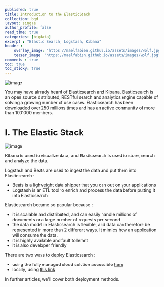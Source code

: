 ```yaml
---
published: true
title: Introduction to the ElasticStack
collection: bgd
layout: single
author_profile: false
read_time: true
categories: [bigdata]
excerpt : "Elastic Search, Logstash, Kibana"
header :
    overlay_image: "https://maelfabien.github.io/assets/images/wolf.jpg"
    teaser_image: "https://maelfabien.github.io/assets/images/wolf.jpg"
comments : true
toc: true
toc_sticky: true
---
```


![image](https://maelfabien.github.io/assets/images/els.png)

You may have already heard of Elasticsearch and Kibana. Elasticsearch is an open source distributed, RESTful search and analytics engine capable of solving a growing number of use cases. Elasticsearch has been downloaded over 250 millions times and has an active community of more than 100'000 members.

# I. The Elastic Stack

![image](https://maelfabien.github.io/assets/images/elastic_stack.png)

Kibana is used to visualize data, and Elasticsearch is used to store, search and analyze the data. 

Logstash and Beats are used to ingest the data and put them into Elasticsearch :
- Beats is a lighweight data shipper that you can out on your applications
- Logstash is an ETL tool to enrich and process the data before putting it into Elasticsearch

Elasticsearch became so popular because :
- it is scalable and distributed, and can easily handle millions of documents or a large number of requests per second
- the data model in Elasticsearch is flexible, and data can therefore be represented in more than 2 different ways. It mimics how an application will consume the data. 
- it is highly available and fault tollerant
- it is also developer friendly

There are two ways to deploy Elasticsearch :
- using the fully managed cloud solution accessible <span style="color:blue">[here](https://cloud.elastic.co/)</span>
- locally, using <span style="color:blue">[this link](https://www.elastic.co/downloads/elasticsearch)</span>

In further articles, we'll cover both deployment methods.

